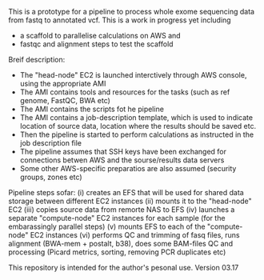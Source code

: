 This is a prototype for a pipeline to process whole exome sequencing data from fastq to annotated vcf. 
This is a work in progress yet including 
- a scaffold to parallelise calculations on AWS and 
- fastqc and alignment steps to test the scaffold 

Breif description:
- The "head-node" EC2 is launched interctively through AWS console, using the appropriate AMI
- The AMI contains tools and resources for the tasks (such as ref genome, FastQC, BWA etc)
- The AMI contains the scripts fot he pipeline
- The AMI contains a job-description template, which is used to indicate location of source data, location where the results should be saved etc.
- Then the pipeline is started to perform calculations as instructed in the job description file
- The pipeline assumes that SSH keys have been exchanged for connections betwen AWS and the sourse/results data servers
- Some other AWS-specific preparatios are also assumed (security groups, zones etc) 

Pipeline steps sofar:
(i) creates an EFS that will be used for shared data storage between different EC2 instances
(ii) mounts it to the "head-node" EC2 
(iii) copies source data from remorte NAS to EFS
(iv) launches a separate "compute-node" EC2 instances for each sample (for the embarassingly parallel steps)
(v) mounts EFS to each of the "compute-node" EC2 instances
(vi) performs QC and trimming of fasq files, runs alignment (BWA-mem + postalt, b38), does some BAM-files QC and processing (Picard metrics, sorting, removing PCR duplicates etc)

This repository is intended for the author's pesonal use. 
Version 03.17
